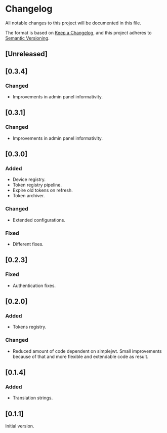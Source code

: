 # Changelog
All notable changes to this project will be documented in this file.

The format is based on [Keep a Changelog](https://keepachangelog.com/en/1.0.0/),
and this project adheres to [Semantic Versioning](https://semver.org/spec/v2.0.0.html).

## [Unreleased]

## [0.3.4]
### Changed
- Improvements in admin panel informativity.

## [0.3.1]
### Changed
- Improvements in admin panel informativity.

## [0.3.0]
### Added
- Device registry.
- Token registry pipeline.
- Expire old tokens on refresh.
- Token archiver.

### Changed
- Extended configurations.

### Fixed
- Different fixes.

## [0.2.3]
### Fixed
- Authentication fixes.

## [0.2.0]
### Added
- Tokens registry.
### Changed
- Reduced amount of code dependent on simplejwt. Small improvements because of that and more flexible and extendable code as result.

## [0.1.4]
### Added
- Translation strings.

## [0.1.1]
Initial version.
